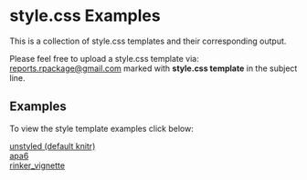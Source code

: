 style.css Examples
==================

This is a collection of style.css templates and their corresponding output.

Please feel free to upload a style.css template via: <a href="mailto:reports.rpackage@gmail.com" target="_blank">reports.rpackage@gmail.com</a> marked with **style.css template** in the subject line.

## Examples

To view the style template examples click below:

[unstyled (default knitr)](http://trinker.github.io/style.css_examples/basic/minimal%20template.html)    
[apa6](http://trinker.github.io/style.css_examples/apa6/minimal%20template.html)    
[rinker_vignette](http://trinker.github.io/style.css_examples/rinker_vignette/minimal%20template.html)

